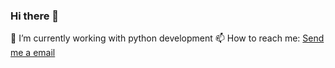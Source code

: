 ### Hi there 👋

🔭 I’m currently working with python development 
📫 How to reach me: [Send me a email](mailto:kennedimalheiros@gmail.com)

<!--
**kennedimalheiros/kennedimalheiros** is a ✨ _special_ ✨ repository because its `README.md` (this file) appears on your GitHub profile.

Here are some ideas to get you started:


- 🌱 I’m currently learning ...
- 👯 I’m looking to collaborate on ...
- 🤔 I’m looking for help with ...
- 💬 Ask me about ...

- 😄 Pronouns: ...
- ⚡ Fun fact: ...
-->
